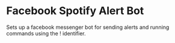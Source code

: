 # Facebook Spotify Alert Bot

Sets up a facebook messenger bot for sending alerts and running commands using the ! identifier.